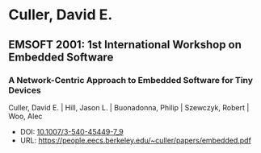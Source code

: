 # Culler, David E.

## EMSOFT 2001: 1st International Workshop on Embedded Software

### A Network-Centric Approach to Embedded Software for Tiny Devices
Culler, David E. | Hill, Jason L. | Buonadonna, Philip | Szewczyk, Robert | Woo, Alec
* DOI: [10.1007/3-540-45449-7_9](https://doi.org/10.1007/3-540-45449-7_9)
* URL: <https://people.eecs.berkeley.edu/~culler/papers/embedded.pdf>

